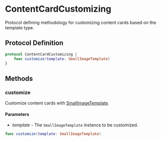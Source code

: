 # ContentCardCustomizing

Protocol defining methodology for customizing content cards based on the template type.

## Protocol Definition

```swift
protocol ContentCardCustomizing {
    func customize(template: SmallImageTemplate)
}
```

## Methods

### customize 

Customize content cards with [SmallImageTemplate](../PublicClasses/Template/smallimage-template.md).

#### Parameters

- _template_ - The `SmallImageTemplate` instance to be customized.

``` swift
func customize(template: SmallImageTemplate)
```